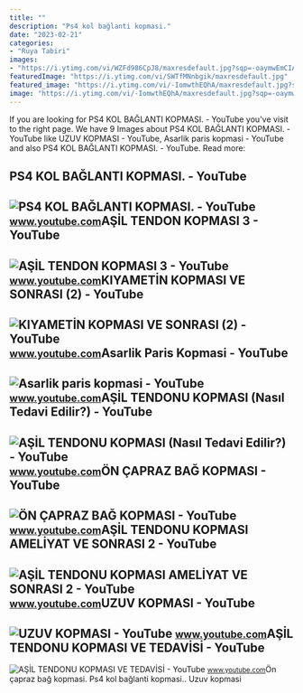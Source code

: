```yaml
---
title: ""
description: "Ps4 kol bağlanti kopmasi."
date: "2023-02-21"
categories:
- "Ruya Tabiri"
images:
- "https://i.ytimg.com/vi/WZFd986CpJ8/maxresdefault.jpg?sqp=-oaymwEmCIAKENAF8quKqQMa8AEB-AH-CYAC0AWKAgwIABABGGUgXChTMA8=&amp;rs=AOn4CLCrtVP_nGLc6TH3njgM7tZ35D3S-A"
featuredImage: "https://i.ytimg.com/vi/SWTfMNnbgik/maxresdefault.jpg"
featured_image: "https://i.ytimg.com/vi/-IomwthEQhA/maxresdefault.jpg?sqp=-oaymwEmCIAKENAF8quKqQMa8AEB-AGUA4AC0AWKAgwIABABGEAgRihyMA8=&amp;rs=AOn4CLDOHsT2HKxyWRjZIBpuixtMU-Qprg"
image: "https://i.ytimg.com/vi/-IomwthEQhA/maxresdefault.jpg?sqp=-oaymwEmCIAKENAF8quKqQMa8AEB-AGUA4AC0AWKAgwIABABGEAgRihyMA8=&amp;rs=AOn4CLDOHsT2HKxyWRjZIBpuixtMU-Qprg"
---
```


If you are looking for PS4 KOL BAĞLANTI KOPMASI. - YouTube you've visit to the right page. We have 9 Images about PS4 KOL BAĞLANTI KOPMASI. - YouTube like UZUV KOPMASI - YouTube, Asarlik paris kopmasi - YouTube and also PS4 KOL BAĞLANTI KOPMASI. - YouTube. Read more:

PS4 KOL BAĞLANTI KOPMASI. - YouTube
-----------------------------------

 ![PS4 KOL BAĞLANTI KOPMASI. - YouTube](https://i.ytimg.com/vi/SWTfMNnbgik/maxresdefault.jpg) <small>www.youtube.com</small>AŞİL TENDON KOPMASI 3 - YouTube
-------------------------------

 ![AŞİL TENDON KOPMASI 3 - YouTube](https://i.ytimg.com/vi/yI2Ekk2XjB4/maxresdefault.jpg?sqp=-oaymwEmCIAKENAF8quKqQMa8AEB-AHUBoAC4AOKAgwIABABGHIgSihBMA8=&rs=AOn4CLDPGc75aewNEAtJyX94QylUsaKUzw) <small>www.youtube.com</small>KIYAMETİN KOPMASI VE SONRASI (2) - YouTube
------------------------------------------

 ![KIYAMETİN KOPMASI VE SONRASI (2) - YouTube](https://i.ytimg.com/vi/J4bIOGad-dc/maxresdefault.jpg) <small>www.youtube.com</small>Asarlik Paris Kopmasi - YouTube
-------------------------------

 ![Asarlik paris kopmasi - YouTube](https://i.ytimg.com/vi/zpbs6XF7EF0/maxresdefault.jpg?sqp=-oaymwEmCIAKENAF8quKqQMa8AEB-AHIAYAC6AKKAgwIABABGGUgVyhSMA8=&rs=AOn4CLCtSLpKwJw_9ZSJWvnhdsRe9t8j4w) <small>www.youtube.com</small>AŞİL TENDONU KOPMASI (Nasıl Tedavi Edilir?) - YouTube
-----------------------------------------------------

 ![AŞİL TENDONU KOPMASI (Nasıl Tedavi Edilir?) - YouTube](https://i.ytimg.com/vi/muYRALZJ7rM/maxresdefault.jpg) <small>www.youtube.com</small>ÖN ÇAPRAZ BAĞ KOPMASI - YouTube
-------------------------------

 ![ÖN ÇAPRAZ BAĞ KOPMASI - YouTube](https://i.ytimg.com/vi/WZFd986CpJ8/maxresdefault.jpg?sqp=-oaymwEmCIAKENAF8quKqQMa8AEB-AH-CYAC0AWKAgwIABABGGUgXChTMA8=&rs=AOn4CLCrtVP_nGLc6TH3njgM7tZ35D3S-A) <small>www.youtube.com</small>AŞİL TENDONU KOPMASI AMELİYAT VE SONRASI 2 - YouTube
----------------------------------------------------

 ![AŞİL TENDONU KOPMASI AMELİYAT VE SONRASI 2 - YouTube](https://i.ytimg.com/vi/-IomwthEQhA/maxresdefault.jpg?sqp=-oaymwEmCIAKENAF8quKqQMa8AEB-AGUA4AC0AWKAgwIABABGEAgRihyMA8=&rs=AOn4CLDOHsT2HKxyWRjZIBpuixtMU-Qprg) <small>www.youtube.com</small>UZUV KOPMASI - YouTube
----------------------

 ![UZUV KOPMASI - YouTube](https://i.ytimg.com/vi/1EfsSGI1vdU/maxresdefault.jpg) <small>www.youtube.com</small>AŞİL TENDONU KOPMASI VE TEDAVİSİ - YouTube
------------------------------------------

 ![AŞİL TENDONU KOPMASI VE TEDAVİSİ - YouTube](https://i.ytimg.com/vi/UFG0Et59z80/maxresdefault.jpg) <small>www.youtube.com</small>Ön çapraz bağ kopmasi. Ps4 kol bağlanti kopmasi.. Uzuv kopmasi
